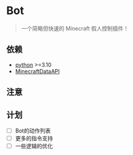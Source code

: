 # Bot

> 一个简略但快速的 Minecraft 假人控制插件！  

## 依赖

- [python](https://www.python.org/) >=3.10  
- [MinecraftDataAPI](https://github.com/MCDReforged/MinecraftDataAPI)  


## 注意

## 计划


- [ ]  Bot的动作列表
- [ ]  更多的指令支持
- [ ]  一些逻辑的优化

